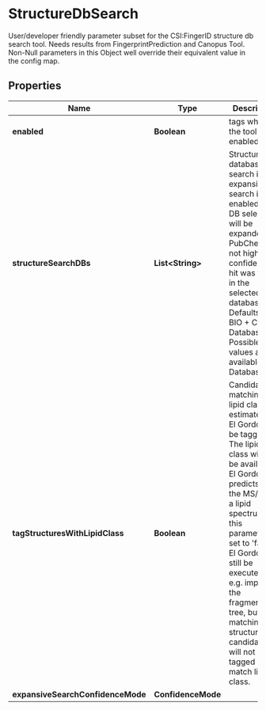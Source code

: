 

# StructureDbSearch

User/developer friendly parameter subset for the CSI:FingerID structure db search tool.  Needs results from FingerprintPrediction and Canopus Tool.  Non-Null parameters in this Object well override their equivalent value in the config map.

## Properties

| Name | Type | Description | Notes |
|------------ | ------------- | ------------- | -------------|
|**enabled** | **Boolean** | tags whether the tool is enabled |  [optional] |
|**structureSearchDBs** | **List&lt;String&gt;** | Structure databases to search in, If expansive search is enabled this DB selection will be expanded to PubChem  if not high confidence hit was found in the selected databases.   Defaults to BIO + Custom Databases. Possible values are available to Database API. |  [optional] |
|**tagStructuresWithLipidClass** | **Boolean** | Candidates matching the lipid class estimated by El Gordo will be tagged.  The lipid class will only be available if El Gordo predicts that the MS/MS is a lipid spectrum.  If this parameter is set to &#39;false&#39; El Gordo will still be executed and e.g. improve the fragmentation  tree, but the matching structure candidates will not be tagged if they match lipid class. |  [optional] |
|**expansiveSearchConfidenceMode** | **ConfidenceMode** |  |  [optional] |



